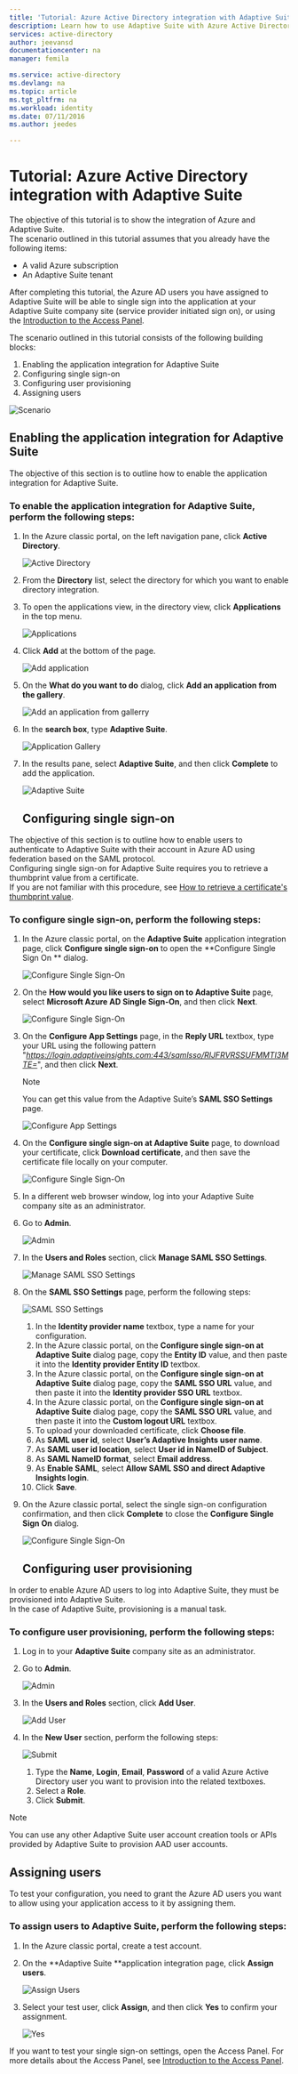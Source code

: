 ```yaml
---
title: 'Tutorial: Azure Active Directory integration with Adaptive Suite | Microsoft Docs'
description: Learn how to use Adaptive Suite with Azure Active Directory to enable single sign-on, automated provisioning, and more!
services: active-directory
author: jeevansd
documentationcenter: na
manager: femila

ms.service: active-directory
ms.devlang: na
ms.topic: article
ms.tgt_pltfrm: na
ms.workload: identity
ms.date: 07/11/2016
ms.author: jeedes

---
```

# Tutorial: Azure Active Directory integration with Adaptive Suite
The objective of this tutorial is to show the integration of Azure and Adaptive Suite.  
The scenario outlined in this tutorial assumes that you already have the following items:

* A valid Azure subscription
* An Adaptive Suite tenant

After completing this tutorial, the Azure AD users you have assigned to Adaptive Suite will be able to single sign into the application at your Adaptive Suite company site (service provider initiated sign on), or using the [Introduction to the Access Panel](active-directory-saas-access-panel-introduction.md).

The scenario outlined in this tutorial consists of the following building blocks:

1. Enabling the application integration for Adaptive Suite
2. Configuring single sign-on
3. Configuring user provisioning
4. Assigning users

![Scenario](./media/active-directory-saas-adaptive-suite-tutorial/IC805637.png "Scenario")

## Enabling the application integration for Adaptive Suite
The objective of this section is to outline how to enable the application integration for Adaptive Suite.

### To enable the application integration for Adaptive Suite, perform the following steps:
1. In the Azure classic portal, on the left navigation pane, click **Active Directory**.
   
   ![Active Directory](./media/active-directory-saas-adaptive-suite-tutorial/IC700993.png "Active Directory")
2. From the **Directory** list, select the directory for which you want to enable directory integration.
3. To open the applications view, in the directory view, click **Applications** in the top menu.
   
   ![Applications](./media/active-directory-saas-adaptive-suite-tutorial/IC700994.png "Applications")
4. Click **Add** at the bottom of the page.
   
   ![Add application](./media/active-directory-saas-adaptive-suite-tutorial/IC749321.png "Add application")
5. On the **What do you want to do** dialog, click **Add an application from the gallery**.
   
   ![Add an application from gallerry](./media/active-directory-saas-adaptive-suite-tutorial/IC749322.png "Add an application from gallerry")
6. In the **search box**, type **Adaptive Suite**.
   
   ![Application Gallery](./media/active-directory-saas-adaptive-suite-tutorial/IC805638.png "Application Gallery")
7. In the results pane, select **Adaptive Suite**, and then click **Complete** to add the application.
   
   ![Adaptive Suite](./media/active-directory-saas-adaptive-suite-tutorial/IC805639.png "Adaptive Suite")
   
   ## Configuring single sign-on

The objective of this section is to outline how to enable users to authenticate to Adaptive Suite with their account in Azure AD using federation based on the SAML protocol.  
Configuring single sign-on for Adaptive Suite requires you to retrieve a thumbprint value from a certificate.  
If you are not familiar with this procedure, see [How to retrieve a certificate's thumbprint value](http://youtu.be/YKQF266SAxI).

### To configure single sign-on, perform the following steps:
1. In the Azure classic portal, on the **Adaptive Suite** application integration page, click **Configure single sign-on** to open the **Configure Single Sign On ** dialog.
   
   ![Configure Single Sign-On](./media/active-directory-saas-adaptive-suite-tutorial/IC805640.png "Configure Single Sign-On")
2. On the **How would you like users to sign on to Adaptive Suite** page, select **Microsoft Azure AD Single Sign-On**, and then click **Next**.
   
   ![Configure Single Sign-On](./media/active-directory-saas-adaptive-suite-tutorial/IC805641.png "Configure Single Sign-On")
3. On the **Configure App Settings** page, in the **Reply URL** textbox, type your URL using the following pattern "*https://login.adaptiveinsights.com:443/samlsso/RlJFRVRSSUFMMTI3MTE=*", and then click **Next**.
   
   > [!NOTE]
   > You can get this value from the Adaptive Suite’s **SAML SSO Settings** page.
   > 
   > 
   
   ![Configure App Settings](./media/active-directory-saas-adaptive-suite-tutorial/IC805642.png "Configure App Settings")
4. On the **Configure single sign-on at Adaptive Suite** page, to download your certificate, click **Download certificate**, and then save the certificate file locally on your computer.
   
   ![Configure Single Sign-On](./media/active-directory-saas-adaptive-suite-tutorial/IC805643.png "Configure Single Sign-On")
5. In a different web browser window, log into your Adaptive Suite company site as an administrator.
6. Go to **Admin**.
   
   ![Admin](./media/active-directory-saas-adaptive-suite-tutorial/IC805644.png "Admin")
7. In the **Users and Roles** section, click **Manage SAML SSO Settings**.
   
   ![Manage SAML SSO Settings](./media/active-directory-saas-adaptive-suite-tutorial/IC805645.png "Manage SAML SSO Settings")
8. On the **SAML SSO Settings** page, perform the following steps:
   
   ![SAML SSO Settings](./media/active-directory-saas-adaptive-suite-tutorial/IC805646.png "SAML SSO Settings")
   
   1. In the **Identity provider name** textbox, type a name for your configuration.
   2. In the Azure classic portal, on the **Configure single sign-on at Adaptive Suite** dialog page, copy the **Entity ID** value, and then paste it into the **Identity provider Entity ID** textbox.
   3. In the Azure classic portal, on the **Configure single sign-on at Adaptive Suite** dialog page, copy the **SAML SSO URL** value, and then paste it into the **Identity provider SSO URL** textbox.
   4. In the Azure classic portal, on the **Configure single sign-on at Adaptive Suite** dialog page, copy the **SAML SSO URL** value, and then paste it into the **Custom logout URL** textbox.
   5. To upload your downloaded certificate, click **Choose file**.
   6. As **SAML user id**, select **User’s Adaptive Insights user name**.
   7. As **SAML user id location**, select **User id in NameID of Subject**.
   8. As **SAML NameID format**, select **Email address**.
   9. As **Enable SAML**, select **Allow SAML SSO and direct Adaptive Insights login**.
   10. Click **Save**.
9. On the Azure classic portal, select the single sign-on configuration confirmation, and then click **Complete** to close the **Configure Single Sign On** dialog.
   
   ![Configure Single Sign-On](./media/active-directory-saas-adaptive-suite-tutorial/IC805647.png "Configure Single Sign-On")
   
   ## Configuring user provisioning

In order to enable Azure AD users to log into Adaptive Suite, they must be provisioned into Adaptive Suite.  
In the case of Adaptive Suite, provisioning is a manual task.

### To configure user provisioning, perform the following steps:
1. Log in to your **Adaptive Suite** company site as an administrator.
2. Go to **Admin**.
   
   ![Admin](./media/active-directory-saas-adaptive-suite-tutorial/IC805644.png "Admin")
3. In the **Users and Roles** section, click **Add User**.
   
   ![Add User](./media/active-directory-saas-adaptive-suite-tutorial/IC805648.png "Add User")
4. In the **New User** section, perform the following steps:
   
   ![Submit](./media/active-directory-saas-adaptive-suite-tutorial/IC805649.png "Submit")
   
   1. Type the **Name**, **Login**, **Email**, **Password** of a valid Azure Active Directory user you want to provision into the related textboxes.
   2. Select a **Role**.
   3. Click **Submit**.

> [!NOTE]
> You can use any other Adaptive Suite user account creation tools or APIs provided by Adaptive Suite to provision AAD user accounts.
> 
> 

## Assigning users
To test your configuration, you need to grant the Azure AD users you want to allow using your application access to it by assigning them.

### To assign users to Adaptive Suite, perform the following steps:
1. In the Azure classic portal, create a test account.
2. On the **Adaptive Suite **application integration page, click **Assign users**.
   
   ![Assign Users](./media/active-directory-saas-adaptive-suite-tutorial/IC805650.png "Assign Users")
3. Select your test user, click **Assign**, and then click **Yes** to confirm your assignment.
   
   ![Yes](./media/active-directory-saas-adaptive-suite-tutorial/IC767830.png "Yes")

If you want to test your single sign-on settings, open the Access Panel. For more details about the Access Panel, see [Introduction to the Access Panel](active-directory-saas-access-panel-introduction.md).

